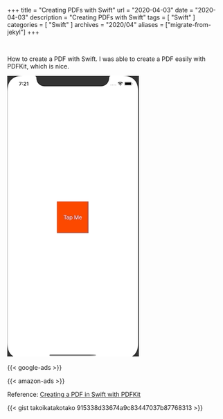 +++
title =  "Creating PDFs with Swift"
url = "2020-04-03"
date = "2020-04-03"
description = "Creating PDFs with Swift"
tags = [
    "Swift"
]
categories = [
    "Swift"
]
archives = "2020/04"
aliases = ["migrate-from-jekyl"]
+++

<br>

How to create a PDF with Swift.
I was able to create a PDF easily with PDFKit, which is nice.

![PDFView](1.gif)

<!-- Google Ads -->
{{< google-ads >}}

<!-- Amazon Ads -->
{{< amazon-ads >}}

Reference: [Creating a PDF in Swift with PDFKit](https://www.raywenderlich.com/4023941-creating-a-pdf-in-swift-with-pdfkit)

{{< gist takoikatakotako 915338d33674a9c83447037b87768313 >}}
